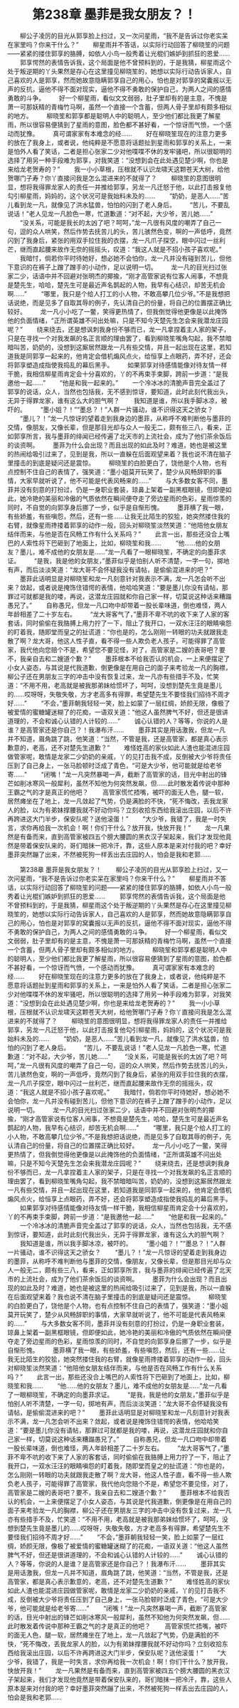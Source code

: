 # 　　第238章 墨菲是我女朋友？！
　　柳公子凌厉的目光从郭享脸上扫过，又一次问星雨，“我不是告诉过你老实呆在家里吗？你来干什么？”
　　柳星雨并不答话，以实际行动回答了柳晓笙的问题——紧紧的搂住郭享的胳膊，如依人小鸟一般秀着让光棍们嫉妒到抓狂的恩爱……
　　郭享愕然的表情告诉我，这个局面是他不曾预料到的，于是我猜，柳星雨这个处于叛逆期的丫头果然是存心在这里撞见柳晓笙的，她想以实际行动告诉家人，自己喜欢的人是郭享，然而她故意隐瞒郭享自己的用心，怕也是对郭享的窝囊报以无声的反抗，逼他不得不面对现实，逼他不得不勇敢的保护自己，为两人之间的感情勇敢的斗争。
　　好一个柳星雨，看似文文弱弱，肚子里却有的是主意，不愧是萧一可那妖精的青梅竹马啊，虽然一个直接一个含蓄，但两人骨子里却有颇多相似的地方。
　　柳晓笙和郭享都是聪明人中的聪明人，至少他们都比我更了解星雨，所以很容易便猜到了星雨的意图，脸色都不甚好看，一个惊讶而气愤，一个感动而犹豫。
　　真可谓家家有本难念的经……
　　好在柳晓笙现在的注意力更多的放在了我身上，或者说，他纯粹是不愿意将话题扯到星雨和郭享的关系上，一来是怕外人看了笑话，二者是担心张家二少对他喋喋不休的发牢骚吧，所以很聪明的选择了用另一种手段难为郭享，对我笑道：“没想到会在此处遇见楚少啊，你也是来给龙老贺寿的？”
　　我一小小草根，压根就不认识龙啸天这颗苍天大树，给他贺哪门子寿？你丫直接问我是怎么混进来的不就得了？
　　柳晓笙的意图很明显，想将我得罪龙家人的责任一并推给郭享，另龙一凡迁怒于他，以此打击报复他勾引柳星雨，妈妈的，这个状况可是我始料未及的……
　　“奶奶，是恶人……”苦儿看到龙一凡，就像见了洪水猛兽，怕怕的闪到了老人身后。
　　“苦儿，不要乱说话！”老人见龙一凡脸色一寒，忙道歉道：“对不起，大少爷，苦儿她……”
　　“没关系，可能是我长的太凶了吧？呵呵，”龙一凡很有风度的嘲弄了自己一句，逗的众人哄笑，然后作势去抚苦儿的头，苦儿骇然色变，啊的一声低呼，竟然闪到了我身后，紧张的用双手拉住我的衣摆，龙一凡爪子探空，眼中闪过一丝利芒，继而直起腰来故作无奈的摇摇头，叹道：“我这人就是不招小孩子喜欢呢。”
　　我暗忖，倘若你平时待她好，想必她不会怕你，龙一凡并没有碰到苦儿，但他下意识的在裤子上蹭了蹭手的小动作，足以说明一切。
　　龙一凡的目光扫过张家二少，话语中并不回避对张明杰的揶揄，“刚才高管家说有位客人闹事，不想竟是楚先生，哈哈，楚先生可是最近声名鹊起的人物，我早有心结识，却苦无机会啊……”
　　“哪里，我只是个给人打工的小人物，不敢高攀几位少爷。”不是我想把话说绝，而是见多了自取其辱的例子，先认清自己的份量，将自己的位置摆正确比较好。
　　龙一凡小小吃了一鳖，笑得更热情了，但我倒觉得他更像是以此掩饰他的负面情绪，“正所谓英雄不问出处嘛，只是不知今天楚先生怎会来我潜龙庄园呢？”
　　绕来绕去，还是想讽刺我身份不够而已，龙一凡拿捏着主人家的架子，只是在寻找一个对我发飙的名正言顺的理由罢了，看到柳晓笙嘴角勾起，我不禁暗暗叫苦，奶奶的，没想到这厮居然跟龙一凡有些交情，并且一起出现在这里，若知道我是同郭享一起来的，他肯定会借机煽风点火，给恒享上点眼药，弄不好，还会将郭享塑造成指使我捣乱的幕后黑手。
　　如果郭享对待感情能像对待友情一样干脆，我相信柳星雨肯定会十分喜欢的，丫的不再束手束脚，跨前一步道：“是我邀他一起……”
　　“他是和我一起来的。”
　　一个冷冰冰的清脆声音完全盖过了郭享的说话，众人，当然也包括我，无不感到惊讶，要知道，此时此刻代我出头，无异于得罪龙家，谁有这么大的胆气啊？
　　我知道是谁，所以我手脚冰凉，被吓的。
　　“墨小姐？！”“墨总？！”人群一片骚动，谁不识得这天之骄女？
　　“墨儿？！”龙一凡惊讶的望着走到我身边的墨菲，从称呼不难判断他与墨菲的交情，像朋友，又像长辈，但是那目光却与众人一般无二，颇有些三八，看来，正如郭享所言，我与墨菲的绯闻已经传遍了北天市的上流社会，成为了他们茶余饭后的谈资啊。
　　墨菲为什么会出现？而且出现的如此及时？难道，她也是被这里的热闹给吸引过来了，见到是我，所以一直躲在后面观望来着？我也说不清在脑子里撞击的到底是疑问还是震惊。
　　柳晓笙的白脸更白了，饶他是个人物，也有点控制不住自己的表情了，强笑道：“墨小姐莫开玩笑了，楚少从风畅辞职的事情，大家早就听说了，他不可能是代表风畅来的……”
　　与大多数女客不同，墨菲并没有刻意的打扮过，仍是一身职业套装，琼鼻上架着一副黑框眼镜，但即便如此，她冷艳的美丽和冷傲的气质依然在瞬间便夺走了旁边星雨的色彩，星雨惊羡的同时，不自觉的向郭享身后挪了一步，似乎是自惭形愧。
　　墨菲横了我一眼，有些娇羞，有些嗔怨，然后，还有一些……让我无比陌生的狡狯，她突然搂住我的右臂，就像星雨搀搂着郭享的动作一般，回头对柳晓笙淡然笑道：“他陪他女朋友结伴而来，与他是否在风畅工作有什么关系吗？”
　　此言一出，那些还没合上嘴巴的人索性将下巴砸到了地面上，比如，柳晓笙和我……
　　“他……他的女朋友？墨儿，难不成他的女朋友是……”龙一凡看了一眼柳晓笙，不确定的向墨菲求证。
　　“是我，我是他的女朋友，”墨菲似乎是怕别人听不清楚，一字一句，掷地有声，而后淡淡笑道：“龙大哥不会怀疑我没有请帖，是偷偷混进来的吧？”
　　墨菲此话明显是对柳晓笙和龙一凡刻意针对我表示不满，龙一凡怎会听不出来？敛起，或者说是掩饰住错愕的表情，他哈哈笑道：“要是墨儿你没有请帖，那罪过可就都是我的喽，再说，这潜龙庄园就和你自己家一样，切莫说这种话来糟蹋愚兄了。”
　　自称愚兄，但龙一凡口吻中却带着一股长辈味道，倒也难怪，两人年龄相差了二十岁左右。
　　“龙大哥客气了，”墨菲不卑不吭的收下来了人家的客套话，同时偷偷在我胳膊上用力拧了一下，阻止了我开口，一双水汪汪的眼睛嗔怨的盯着我，随即堂而皇之的扯谎道：“你也是的，怎么刚刚一转眼的功夫就跟我走散了啊？龙大哥，他这人性子直，看不得一些人欺负老人孩子，可能得罪了高管家，我代他向您赔个不是，希望您不要见怪，对了，高管家是二嫂的表哥吧？要不，我亲自去和二嫂道个歉？”
　　墨菲根本不给我否认的机会，一上来便摆足了小女人姿态，与其说是代我道歉，倒更像是在用自己的面子来考验龙一凡的胸襟，柳公子还在男朋友三字的冲击中没有恢复过来，龙一凡亦有些措手不及，忙笑道：“不用不用，老高就是被我那弟妹给惯坏了，呵呵，没想到楚先生竟是墨儿的……哎呀呀，失敬失敬，方才老高多有得罪，希望楚先生不要怪我们招待不周才好……”
　　“不会，”墨菲朝我轻轻一笑，脸上如蒙了一层红绸，娇颜无限，像极了被爱情的蜜糖罐迷糊了的花痴，一语双关道：“他这人虽然脾气不好，但还是很讲道理的，不会和诚心认错的人计较的……”
　　诚心认错的人？等等，你说的人是谁？是高管家还是你自己？！我瀑布汗……
　　墨菲其实是用话激我，但龙一凡并不知道，眉角跳了跳，他笑道：“当然，不管是我，还是高管家，都是真心表示歉意的，老高，还不对楚先生道歉？”
　　难怪姓高的家伙如此人渣也能混进庄园做管家呢，敢情是龙家二少奶奶的亲戚，丫的见打击我不成，反倒被大少爷将责任压到了自己身上，一张马脸顿时泛成了青色，“可是大少爷，他可能就是给老爷寄……”
　　“闭嘴！”龙一凡突然暴喝一声，截断了高管家的话，目光中射出的锋芒如削冰寒风一般犀利，虽然不知他为何突然发飙，但……此时散发着传说中那种王霸之气的才是真正的他吧？
　　高管家慌忙捂嘴，被吓的面无人色，腿一软，居然瘫坐在了地上，龙一凡敛起了气势，仍是满脸的不快，“死不悔改，丢我龙家人的脸，以为有弟妹撑腰我就不好动你吗？立刻收拾东西给我滚出庄园，以后不许再跨进这大门半步，保安队呢？送他滚蛋！”
　　“大少爷，我错了，我是一时失言，求你再给我一次机会！啊！你们干什么？放开我，快放开我！”
　　龙一凡果然是有备而来，直到高管家被四五个膀大腰圆的黑衣汉子架起来，我们才发现他竟然是带着保安队来的，哥们暗抹一把冷汗，靠，这些人原本是来对付我的吧？幸好墨菲突然蹦了出来，不然被死狗一样丢出去庄园的人，怕会是我和老郭……

　　第238章 墨菲是我女朋友？！
　　柳公子凌厉的目光从郭享脸上扫过，又一次问星雨，“我不是告诉过你老实呆在家里吗？你来干什么？”
　　柳星雨并不答话，以实际行动回答了柳晓笙的问题——紧紧的搂住郭享的胳膊，如依人小鸟一般秀着让光棍们嫉妒到抓狂的恩爱……
　　郭享愕然的表情告诉我，这个局面是他不曾预料到的，于是我猜，柳星雨这个处于叛逆期的丫头果然是存心在这里撞见柳晓笙的，她想以实际行动告诉家人，自己喜欢的人是郭享，然而她故意隐瞒郭享自己的用心，怕也是对郭享的窝囊报以无声的反抗，逼他不得不面对现实，逼他不得不勇敢的保护自己，为两人之间的感情勇敢的斗争。
　　好一个柳星雨，看似文文弱弱，肚子里却有的是主意，不愧是萧一可那妖精的青梅竹马啊，虽然一个直接一个含蓄，但两人骨子里却有颇多相似的地方。
　　柳晓笙和郭享都是聪明人中的聪明人，至少他们都比我更了解星雨，所以很容易便猜到了星雨的意图，脸色都不甚好看，一个惊讶而气愤，一个感动而犹豫。
　　真可谓家家有本难念的经……
　　好在柳晓笙现在的注意力更多的放在了我身上，或者说，他纯粹是不愿意将话题扯到星雨和郭享的关系上，一来是怕外人看了笑话，二者是担心张家二少对他喋喋不休的发牢骚吧，所以很聪明的选择了用另一种手段难为郭享，对我笑道：“没想到会在此处遇见楚少啊，你也是来给龙老贺寿的？”
　　我一小小草根，压根就不认识龙啸天这颗苍天大树，给他贺哪门子寿？你丫直接问我是怎么混进来的不就得了？
　　柳晓笙的意图很明显，想将我得罪龙家人的责任一并推给郭享，另龙一凡迁怒于他，以此打击报复他勾引柳星雨，妈妈的，这个状况可是我始料未及的……
　　“奶奶，是恶人……”苦儿看到龙一凡，就像见了洪水猛兽，怕怕的闪到了老人身后。
　　“苦儿，不要乱说话！”老人见龙一凡脸色一寒，忙道歉道：“对不起，大少爷，苦儿她……”
　　“没关系，可能是我长的太凶了吧？呵呵，”龙一凡很有风度的嘲弄了自己一句，逗的众人哄笑，然后作势去抚苦儿的头，苦儿骇然色变，啊的一声低呼，竟然闪到了我身后，紧张的用双手拉住我的衣摆，龙一凡爪子探空，眼中闪过一丝利芒，继而直起腰来故作无奈的摇摇头，叹道：“我这人就是不招小孩子喜欢呢。”
　　我暗忖，倘若你平时待她好，想必她不会怕你，龙一凡并没有碰到苦儿，但他下意识的在裤子上蹭了蹭手的小动作，足以说明一切。
　　龙一凡的目光扫过张家二少，话语中并不回避对张明杰的揶揄，“刚才高管家说有位客人闹事，不想竟是楚先生，哈哈，楚先生可是最近声名鹊起的人物，我早有心结识，却苦无机会啊……”
　　“哪里，我只是个给人打工的小人物，不敢高攀几位少爷。”不是我想把话说绝，而是见多了自取其辱的例子，先认清自己的份量，将自己的位置摆正确比较好。
　　龙一凡小小吃了一鳖，笑得更热情了，但我倒觉得他更像是以此掩饰他的负面情绪，“正所谓英雄不问出处嘛，只是不知今天楚先生怎会来我潜龙庄园呢？”
　　绕来绕去，还是想讽刺我身份不够而已，龙一凡拿捏着主人家的架子，只是在寻找一个对我发飙的名正言顺的理由罢了，看到柳晓笙嘴角勾起，我不禁暗暗叫苦，奶奶的，没想到这厮居然跟龙一凡有些交情，并且一起出现在这里，若知道我是同郭享一起来的，他肯定会借机煽风点火，给恒享上点眼药，弄不好，还会将郭享塑造成指使我捣乱的幕后黑手。
　　如果郭享对待感情能像对待友情一样干脆，我相信柳星雨肯定会十分喜欢的，丫的不再束手束脚，跨前一步道：“是我邀他一起……”
　　“他是和我一起来的。”
　　一个冷冰冰的清脆声音完全盖过了郭享的说话，众人，当然也包括我，无不感到惊讶，要知道，此时此刻代我出头，无异于得罪龙家，谁有这么大的胆气啊？
　　我知道是谁，所以我手脚冰凉，被吓的。
　　“墨小姐？！”“墨总？！”人群一片骚动，谁不识得这天之骄女？
　　“墨儿？！”龙一凡惊讶的望着走到我身边的墨菲，从称呼不难判断他与墨菲的交情，像朋友，又像长辈，但是那目光却与众人一般无二，颇有些三八，看来，正如郭享所言，我与墨菲的绯闻已经传遍了北天市的上流社会，成为了他们茶余饭后的谈资啊。
　　墨菲为什么会出现？而且出现的如此及时？难道，她也是被这里的热闹给吸引过来了，见到是我，所以一直躲在后面观望来着？我也说不清在脑子里撞击的到底是疑问还是震惊。
　　柳晓笙的白脸更白了，饶他是个人物，也有点控制不住自己的表情了，强笑道：“墨小姐莫开玩笑了，楚少从风畅辞职的事情，大家早就听说了，他不可能是代表风畅来的……”
　　与大多数女客不同，墨菲并没有刻意的打扮过，仍是一身职业套装，琼鼻上架着一副黑框眼镜，但即便如此，她冷艳的美丽和冷傲的气质依然在瞬间便夺走了旁边星雨的色彩，星雨惊羡的同时，不自觉的向郭享身后挪了一步，似乎是自惭形愧。
　　墨菲横了我一眼，有些娇羞，有些嗔怨，然后，还有一些……让我无比陌生的狡狯，她突然搂住我的右臂，就像星雨搀搂着郭享的动作一般，回头对柳晓笙淡然笑道：“他陪他女朋友结伴而来，与他是否在风畅工作有什么关系吗？”
　　此言一出，那些还没合上嘴巴的人索性将下巴砸到了地面上，比如，柳晓笙和我……
　　“他……他的女朋友？墨儿，难不成他的女朋友是……”龙一凡看了一眼柳晓笙，不确定的向墨菲求证。
　　“是我，我是他的女朋友，”墨菲似乎是怕别人听不清楚，一字一句，掷地有声，而后淡淡笑道：“龙大哥不会怀疑我没有请帖，是偷偷混进来的吧？”
　　墨菲此话明显是对柳晓笙和龙一凡刻意针对我表示不满，龙一凡怎会听不出来？敛起，或者说是掩饰住错愕的表情，他哈哈笑道：“要是墨儿你没有请帖，那罪过可就都是我的喽，再说，这潜龙庄园就和你自己家一样，切莫说这种话来糟蹋愚兄了。”
　　自称愚兄，但龙一凡口吻中却带着一股长辈味道，倒也难怪，两人年龄相差了二十岁左右。
　　“龙大哥客气了，”墨菲不卑不吭的收下来了人家的客套话，同时偷偷在我胳膊上用力拧了一下，阻止了我开口，一双水汪汪的眼睛嗔怨的盯着我，随即堂而皇之的扯谎道：“你也是的，怎么刚刚一转眼的功夫就跟我走散了啊？龙大哥，他这人性子直，看不得一些人欺负老人孩子，可能得罪了高管家，我代他向您赔个不是，希望您不要见怪，对了，高管家是二嫂的表哥吧？要不，我亲自去和二嫂道个歉？”
　　墨菲根本不给我否认的机会，一上来便摆足了小女人姿态，与其说是代我道歉，倒更像是在用自己的面子来考验龙一凡的胸襟，柳公子还在男朋友三字的冲击中没有恢复过来，龙一凡亦有些措手不及，忙笑道：“不用不用，老高就是被我那弟妹给惯坏了，呵呵，没想到楚先生竟是墨儿的……哎呀呀，失敬失敬，方才老高多有得罪，希望楚先生不要怪我们招待不周才好……”
　　“不会，”墨菲朝我轻轻一笑，脸上如蒙了一层红绸，娇颜无限，像极了被爱情的蜜糖罐迷糊了的花痴，一语双关道：“他这人虽然脾气不好，但还是很讲道理的，不会和诚心认错的人计较的……”
　　诚心认错的人？等等，你说的人是谁？是高管家还是你自己？！我瀑布汗……
　　墨菲其实是用话激我，但龙一凡并不知道，眉角跳了跳，他笑道：“当然，不管是我，还是高管家，都是真心表示歉意的，老高，还不对楚先生道歉？”
　　难怪姓高的家伙如此人渣也能混进庄园做管家呢，敢情是龙家二少奶奶的亲戚，丫的见打击我不成，反倒被大少爷将责任压到了自己身上，一张马脸顿时泛成了青色，“可是大少爷，他可能就是给老爷寄……”
　　“闭嘴！”龙一凡突然暴喝一声，截断了高管家的话，目光中射出的锋芒如削冰寒风一般犀利，虽然不知他为何突然发飙，但……此时散发着传说中那种王霸之气的才是真正的他吧？
　　高管家慌忙捂嘴，被吓的面无人色，腿一软，居然瘫坐在了地上，龙一凡敛起了气势，仍是满脸的不快，“死不悔改，丢我龙家人的脸，以为有弟妹撑腰我就不好动你吗？立刻收拾东西给我滚出庄园，以后不许再跨进这大门半步，保安队呢？送他滚蛋！”
　　“大少爷，我错了，我是一时失言，求你再给我一次机会！啊！你们干什么？放开我，快放开我！”
　　龙一凡果然是有备而来，直到高管家被四五个膀大腰圆的黑衣汉子架起来，我们才发现他竟然是带着保安队来的，哥们暗抹一把冷汗，靠，这些人原本是来对付我的吧？幸好墨菲突然蹦了出来，不然被死狗一样丢出去庄园的人，怕会是我和老郭……
